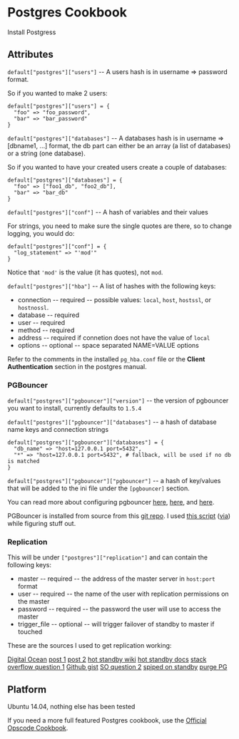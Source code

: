 # Postgres Cookbook

Install Postgress

## Attributes

`default["postgres"]["users"]` -- A users hash is in username => password format.

So if you wanted to make 2 users:

    default["postgres"]["users"] = {
      "foo" => "foo_password",
      "bar" => "bar_password"
    }

`default["postgres"]["databases"]` -- A databases hash is in username => [dbname1, ...] format, the db part
can either be an array (a list of databases) or a string (one database).

So if you wanted to have your created users create a couple of databases:

    default["postgres"]["databases"] = {
      "foo" => ["foo1_db", "foo2_db"],
      "bar" => "bar_db"
    }

`default["postgres"]["conf"]` -- A hash of variables and their values

For strings, you need to make sure the single quotes are there, so to change logging, you would do:

    default["postgres"]["conf"] = {
      "log_statement" => "'mod'"
    }

Notice that `'mod'` is the value (it has quotes), not `mod`.

`default["postgres"]["hba"]` -- A list of hashes with the following keys:

* connection -- required -- possible values: `local`, `host`, `hostssl`, or `hostnossl`.
* database -- required
* user -- required
* method -- required
* address -- required if connetion does not have the value of `local`
* options -- optional -- space separated NAME=VALUE options

Refer to the comments in the installed `pg_hba.conf` file or the **Client Authentication** section in the postgres manual.


### PGBouncer

`default["postgres"]["pgbouncer"]["version"]` -- the version of pgbouncer you want to install, currently defaults to `1.5.4`

`default["postgres"]["pgbouncer"]["databases"]` -- a hash of database name keys and connection strings

    default["postgres"]["pgbouncer"]["databases"] = {
      "db_name" => "host=127.0.0.1 port=5432",
      "*" => "host=127.0.0.1 port=5432", # fallback, will be used if no db is matched
    }

`default["postgres"]["pgbouncer"]["pgbouncer"]` -- a hash of key/values that will be added to the ini file under the `[pgbouncer]` section.

You can read more about configuring pgbouncer [here](http://pgbouncer.projects.pgfoundry.org/doc/usage.html), [here](http://wiki.postgresql.org/wiki/PgBouncer), and [here](http://pgbouncer.projects.pgfoundry.org/doc/config.html).

PGBouncer is installed from source from this [git repo](https://github.com/markokr/pgbouncer-dev). I used [this script](https://github.com/tkopczuk/ATP_Performance_Test/blob/master/install_pgbouncer.sh) ([via](http://www.askthepony.com/blog/2011/07/django-and-postgresql-improving-the-performance-with-no-effort-and-no-code/)) while figuring stuff out.


### Replication

This will be under `["postgres"]["replication"]` and can contain the following keys:

* master -- required -- the address of the master server in `host:port` format
* user -- required -- the name of the user with replication permissions on the master
* password -- required -- the password the user will use to access the master
* trigger_file -- optional -- will trigger failover of standby to master if touched

These are the sources I used to get replication working:

[Digital Ocean](https://www.digitalocean.com/community/tutorials/how-to-set-up-master-slave-replication-on-postgresql-on-an-ubuntu-12-04-vps)
[post 1](http://www.rassoc.com/gregr/weblog/2013/02/16/zero-to-postgresql-streaming-replication-in-10-mins/)
[post 2](http://www.brandonlamb.com/posts/postgresql-93-streaming-replication-howto-tutorial)
[hot standby wiki](https://wiki.postgresql.org/wiki/Hot_Standby)
[hot standby docs](http://www.postgresql.org/docs/9.3/static/hot-standby.html)
[stack overflow question 1](http://dba.stackexchange.com/questions/71515/streaming-replication-postgresql-9-3-using-two-different-servers)
[Github gist](https://gist.github.com/joeyates/d3ca985ce929e515e88d)
[SO question 2](http://askubuntu.com/questions/531307/postgres-xc-will-not-install-due-to-broken-packages#531316)
[spiped on standby](http://postgresql.nabble.com/WAL-receive-process-dies-td5816672.html)
[purge PG](http://stackoverflow.com/questions/2748607/how-to-thoroughly-purge-and-reinstall-postgresql-on-ubuntu)

## Platform

Ubuntu 14.04, nothing else has been tested

If you need a more full featured Postgres cookbook,
use the [Official Opscode Cookbook](https://github.com/opscode-cookbooks/postgresql).

